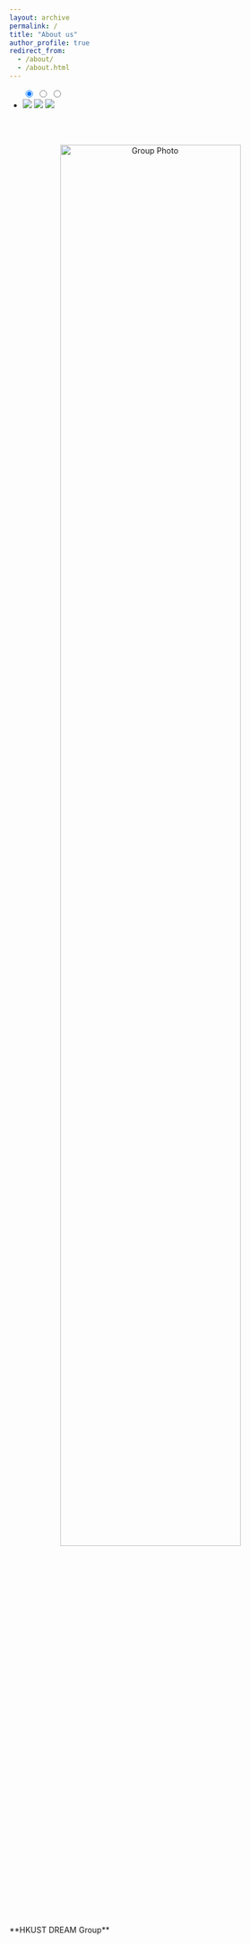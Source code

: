 ```yaml
---
layout: archive
permalink: /
title: "About us"
author_profile: true
redirect_from: 
  - /about/
  - /about.html
---
```


<link rel="stylesheet" href="/assets/css/style.css">

<ul class="slides">
  <input type="radio" id="control-1" name="control" checked>
  <input type="radio" id="control-2" name="control">
  <input type="radio" id="control-3" name="control">
  
  <!--  Left/Right Button  -->
  <div class="navigator slide-1">
    <label for="control-3">
      <i class="fas fa-chevron-left"></i>
    </label>
    <label for="control-2">
      <i class="fas fa-chevron-right"></i>
    </label>
  </div>
  
  <div class="navigator slide-2">
    <label for="control-1">
      <i class="fas fa-chevron-left"></i>
    </label>
    <label for="control-3">
      <i class="fas fa-chevron-right"></i>
    </label>
  </div>
  
  <div class="navigator slide-3">
    <label for="control-2">
      <i class="fas fa-chevron-left"></i>
    </label>
    <label for="control-1">
      <i class="fas fa-chevron-right"></i>
    </label>
  </div>
  <!--  /Left/Right Button  -->
  
  <li class="slide">
    <img src="/images/biking1.jpg>
  </li>
  <li class="slide">
    <img src="/images/biking2.jpg>
  </li>
  <li class="slide">
    <img src="/images/biking3.jpg>
  </li>
  
  <div class="controls-visible">
    <label for="control-1"></label>
    <label for="control-2"></label>
    <label for="control-3"></label>
  </div>
</ul>

<br/><br/>
<center>
  <img title="Group Photo" src="/images/group1.jpg" width="80%">
  <br/><br/>
</center>
<br/><br/>
**HKUST DREAM Group**
